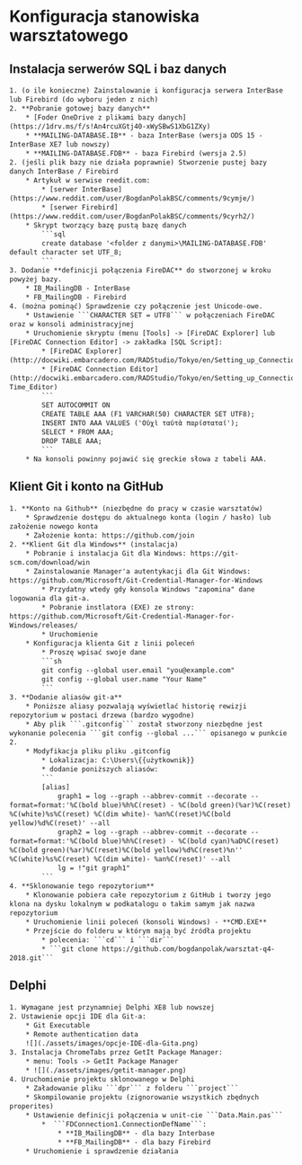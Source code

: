 # Konfiguracja stanowiska warsztatowego 

##  Instalacja serwerów SQL i baz danych

    1. (o ile konieczne) Zainstalowanie i konfiguracja serwera InterBase lub Firebird (do wyboru jeden z nich)
	2. **Pobranie gotowej bazy danych**
		* [Foder OneDrive z plikami bazy danych](https://1drv.ms/f/s!An4rcuXGtj40-xWySBwS1XbG1ZXy)
		* **MAILING-DATABASE.IB** - baza InterBase (wersja ODS 15 - InterBase XE7 lub nowszy)
		* **MAILING-DATABASE.FDB** - baza Firebird (wersja 2.5)
    2. (jeśli plik bazy nie działa poprawnie) Stworzenie pustej bazy danych InterBase / Firebird
        * Artykuł w serwise reedit.com:
            * [serwer InterBase](https://www.reddit.com/user/BogdanPolakBSC/comments/9cymje/)
            * [serwer Firebird](https://www.reddit.com/user/BogdanPolakBSC/comments/9cyrh2/)
		* Skrypt tworzący bazę pustą bazę danych
			```sql
			create database '<folder z danymi>\MAILING-DATABASE.FDB' default character set UTF_8;
			```
    3. Dodanie **definicji połączenia FireDAC** do stworzonej w kroku powyżej bazy.
        * IB_MailingDB - InterBase 
        * FB_MailingDB - Firebird
	4. (można pominąć) Sprawdzenie czy połączenie jest Unicode-owe.
		* Ustawienie ```CHARACTER SET = UTF8``` w połączeniach FireDAC oraz w konsoli administracyjnej
		* Uruchomienie skryptu (menu [Tools] -> [FireDAC Explorer] lub [FireDAC Connection Editor] -> zakładka [SQL Script]:
			* [FireDAC Explorer](http://docwiki.embarcadero.com/RADStudio/Tokyo/en/Setting_up_Connections_(FireDAC)#Using_the_FDExplorer_Utility)
			* [FireDAC Connection Editor](http://docwiki.embarcadero.com/RADStudio/Tokyo/en/Setting_up_Connections_(FireDAC)#Using_the_TFDConnection_Design-Time_Editor)
			```
			SET AUTOCOMMIT ON
			CREATE TABLE AAA (F1 VARCHAR(50) CHARACTER SET UTF8);
			INSERT INTO AAA VALUES ('Οὐχὶ ταὐτὰ παρίσταταί');
			SELECT * FROM AAA;
			DROP TABLE AAA;
			```
		* Na konsoli powinny pojawić się greckie słowa z tabeli AAA.

## Klient Git i konto na GitHub
		
	1. **Konto na Github** (niezbędne do pracy w czasie warsztatów)
		* Sprawdzenie dostępu do aktualnego konta (login / hasło) lub założenie nowego konta
		* Założenie konta: https://github.com/join 
    2. **Klient Git dla Windows** (instalacja)
		* Pobranie i instalacja Git dla Windows: https://git-scm.com/download/win
		* Zainstalowanie Manager'a autentykacji dla Git Windows: https://github.com/Microsoft/Git-Credential-Manager-for-Windows
			* Przydatny wtedy gdy konsola Windows "zapomina" dane logowania dla git-a.
			* Pobranie instlatora (EXE) ze strony: https://github.com/Microsoft/Git-Credential-Manager-for-Windows/releases/
			* Uruchomienie
		* Konfiguracja klienta Git z linii poleceń
			* Proszę wpisać swoje dane
			```sh
			git config --global user.email "you@example.com"
			git config --global user.name "Your Name"
			```
	3. **Dodanie aliasów git-a**
		* Poniższe aliasy pozwalają wyświetlać historię rewizji repozytorium w postaci drzewa (bardzo wygodne)
		* Aby plik ```.gitconfig``` został stworzony niezbędne jest wykonanie polecenia ```git config --global ...``` opisanego w punkcie 2.
		* Modyfikacja pliku pliku .gitconfig
			* Lokalizacja: C:\Users\{{użytkownik}}
			* dodanie poniższych aliasów:
			```
			[alias]
				graph1 = log --graph --abbrev-commit --decorate --format=format:'%C(bold blue)%h%C(reset) - %C(bold green)(%ar)%C(reset) %C(white)%s%C(reset) %C(dim white)- %an%C(reset)%C(bold yellow)%d%C(reset)' --all
				graph2 = log --graph --abbrev-commit --decorate --format=format:'%C(bold blue)%h%C(reset) - %C(bold cyan)%aD%C(reset) %C(bold green)(%ar)%C(reset)%C(bold yellow)%d%C(reset)%n''          %C(white)%s%C(reset) %C(dim white)- %an%C(reset)' --all
				lg = !"git graph1"
			```
	4. **Sklonowanie tego repozytorium**
		* Klonowanie pobiera całe repozytorium z GitHub i tworzy jego klona na dysku lokalnym w podkatalogu o takim samym jak nazwa repozytorium
		* Uruchomienie linii poleceń (konsoli Windows) - **CMD.EXE**
		* Przejście do folderu w którym mają być źródła projektu
			* polecenia: ```cd``` i ```dir```
			* ```git clone https://github.com/bogdanpolak/warsztat-q4-2018.git```

## Delphi

	1. Wymagane jest przynamniej Delphi XE8 lub nowszej
    2. Ustawienie opcji IDE dla Git-a:
        * Git Executable
        * Remote authentication data
        ![](./assets/images/opcje-IDE-dla-Gita.png)
    3. Instalacja ChromeTabs przez GetIt Package Manager:
        * menu: Tools -> GetIt Package Manager
    	* ![](./assets/images/getit-manager.png)
	4. Uruchomienie projektu sklonowanego w Delphi
		* Załadowanie pliku ```dpr``` z folderu ```project```
		* Skompilowanie projektu (zignorowanie wszystkich zbędnych properites)
		* Ustawienie definicji połączenia w unit-cie ```Data.Main.pas```
			*  ```FDConnection1.ConnectionDefName```:
				* **IB_MailingDB** - dla bazy Interbase
				* **FB_MailingDB** - dla bazy Firebird
		* Uruchomienie i sprawdzenie działania

